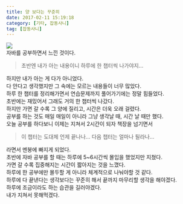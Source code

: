 ```yaml
---
title: 양 보다는 꾸준히
date: 2017-02-11 15:19:18
category: [기타, 잡동사니]
tag: [잡동사니]
---
```

![](thumb.png)  
자바를 공부하면서 느낀 것이다.  
> 초반엔 내가 아는 내용이니 하루에 한 챕터씩 나가야지...

하지만 내가 아는 게 다가 아니었다.  
다 안다고 생각했지만 그 속에는 모르는 내용들이 너무 많았다.  
하루 한 챕터를 정리해가면서 연습문제까지 풀어가기에는 정말 힘들었다.  
초반에는 재밌어서 그래도 거의 한 챕터씩 나갔다.  
하지만 가면 갈 수록 그 양에 질리고, 시간은 더욱 오래 걸렸다.  
공부를 하는 것도 매일 매일이 아니라 그냥 생각날 때, 시간 날 때만 했다.  
오늘 공부를 하다보니 이제는 지쳐서 2시간이 되자 책장을 넘기면서  
> 이 챕터는 도대체 언제 끝나나...
다음 챕터는 얼마나 될라나...

라면서 멘붕에 빠지게 되었다.  
초반에 자바 공부를 할 때는 하루에 5~6시간씩 몰입을 했었지만 지쳤다.  
가면 갈 수록 집중해지는 시간이 짧아지는 것을 느꼈다.  
하루에 한 공부에만 몰두할 게 아니라 체계적으로 나눠야할 것 같다.  
하루에 다 끝낸다는 생각보다는 꾸준히 해서 끝까지 마무리할 생각을 해야겠다.  
하루에 조금이라도 하는 습관을 길러야겠다.  
내가 지쳐서 못해먹겠다.